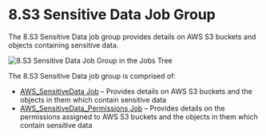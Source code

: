 # 8.S3 Sensitive Data Job Group

The 8.S3 Sensitive Data job group provides details on AWS S3 buckets and objects containing
sensitive data.

![8.S3 Sensitive Data Job Group in the Jobs Tree](/img/versioned_docs/accessanalyzer_11.6/accessanalyzer/admin/hostmanagement/jobstree.webp)

The 8.S3 Sensitive Data job group is comprised of:

- [AWS_SensitiveData Job](/docs/accessanalyzer/11.6/solutions/aws/sensitivedata/aws_sensitivedata.md)
  – Provides details on AWS S3 buckets and the objects in them which contain sensitive data
- [AWS_SensitiveData_Permissions Job](/docs/accessanalyzer/11.6/solutions/aws/sensitivedata/aws_sensitivedata_permissions.md)
  – Provides details on the permissions assigned to AWS S3 buckets and the objects in them which
  contain sensitive data
